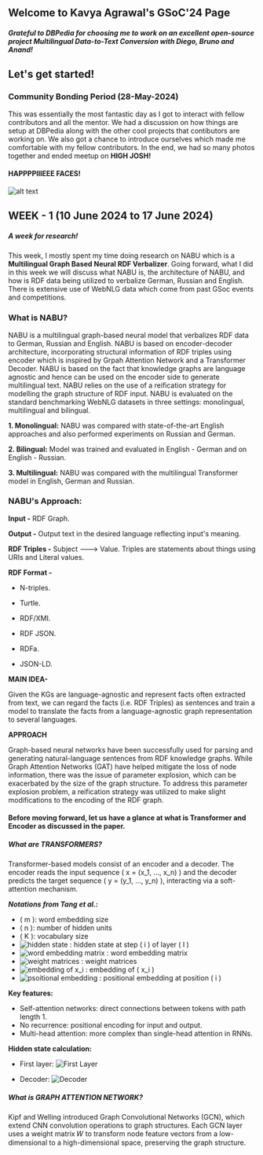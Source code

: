 ## Welcome to Kavya Agrawal's GSoC'24 Page
##### Grateful to DBPedia for choosing me to work on an excellent open-source project **Multilingual Data-to-Text Conversion** with Diego, Bruno and Anand!

## Let's get started!

### Community Bonding Period (28-May-2024)
This was essentially the most fantastic day as I got to interact with fellow contributors and all the mentor. We had a discussion on how things are setup at DBPedia along with the other cool projects that contibutors are working on. We also got a chance to introduce ourselves which made me comfortable with my fellow contributors. In the end, we had so many photos together and ended meetup on **HIGH JOSH!**

#### HAPPPPIIIEEE FACES!
![alt text][logo]

[logo]: https://github.com/kavyagl2/Google-Summer-of-Code-24/assets/79780905/d15c6fba-0ecc-4e9e-8967-bf21fc5d3961 "DBPedia GSoc'24 Meetup"

## WEEK - 1 (10 June 2024 to 17 June 2024)
##### A week for research! 
This week, I mostly spent my time doing research on NABU which is a **Multilingual Graph Based Neural RDF Verbalizer**. Going forward, what I did in this week we will discuss what NABU is, the architecture of NABU, and how is RDF data being utilized to verbalize German, Russian and English. There is extensive use of WebNLG data which come from past GSoc events and competitions. 

### What is NABU?
NABU is a multilingual graph-based neural model that verbalizes RDF data to German, Russian and English. NABU is based on encoder-decoder architecture, incorporating structural information of RDF triples using encoder which is inspired by Grpah Attention Network and a Transformer Decoder. NABU is based on the fact that knowledge graphs are language agnostic and hence can be used on the encoder side to generate multilingual text. NABU relies on the use of a reification strategy for modelling the graph structure of RDF input. 
NABU is evaluated on the standard benchmarking WebNLG datasets in three settings: monolingual, multilingual and bilingual. 

**1. Monolingual:** NABU was compared with state-of-the-art English approaches and also performed experiments on Russian and German. 

**2. Bilingual:** Model was trained and evaluated in English - German and on English - Russian. 

**3. Multilingual:** NABU was compared with the multilingual Transformer model in English, German and Russian. 

### NABU's Approach: 
**Input -**  RDF Graph.

**Output -** Output text in the desired language reflecting input's meaning. 

**RDF Triples -** Subject ---> Value. Triples are statements about things using URIs and Literal values. 

**RDF Format -** 
* N-triples.

* Turtle.

* RDF/XMI.

* RDF JSON.

* RDFa.

* JSON-LD.

**MAIN IDEA-**

Given the KGs are language-agnostic and represent facts often extracted from text, we can regard the facts (i.e. RDF Triples) as sentences and train a model to translate the facts from a language-agnostic graph representation to several languages.

**APPROACH**

Graph-based neural networks have been successfully used for parsing and generating natural-language sentences from RDF knowledge graphs. While Graph Attention Networks (GAT) have helped mitigate the loss of node information, there was the issue of parameter explosion, which can be exacerbated by the size of the graph structure. To address this parameter explosion problem, a reification strategy was utilized to make slight modifications to the encoding of the RDF graph.

#### Before moving forward, let us have a glance at what is Transformer and Encoder as discussed in the paper. 

##### **What are TRANSFORMERS?**

Transformer-based models consist of an encoder and a decoder. The encoder reads the input sequence \( x = (x_1, ..., x_n) \) and the decoder predicts the target sequence \( y = (y_1, ..., y_n) \), interacting via a soft-attention mechanism.

_**Notations from Tang et al.:**_
- \( m \): word embedding size
- \( n \): number of hidden units
- \( K \): vocabulary size
- ![hidden state](https://github.com/kavyagl2/kavyagl2.github.io/assets/79780905/a5c8e173-525f-4e31-b50a-c981c34844d7) : hidden state at step \( i \) of layer \( l \)
- ![word embedding matrix](https://github.com/kavyagl2/kavyagl2.github.io/assets/79780905/0d63d36f-35a3-40f4-81ac-a08a9e3414d0) : word embedding matrix
- ![weight matrices](https://github.com/kavyagl2/kavyagl2.github.io/assets/79780905/6bdd7908-d3ed-44f0-b984-878cd2e9c4f2) : weight matrices
- ![embedding of x_i](https://github.com/kavyagl2/kavyagl2.github.io/assets/79780905/c01c3170-ec1a-485e-9175-cd17284383b1) : embedding of \( x_i \)
- ![psoitional embedding](https://github.com/kavyagl2/kavyagl2.github.io/assets/79780905/cc7dfff8-3192-40ee-ab86-34c2ed84294d) : positional embedding at position \( i \)

**Key features:**
- Self-attention networks: direct connections between tokens with path length 1.
- No recurrence: positional encoding for input and output.
- Multi-head attention: more complex than single-head attention in RNNs.

**Hidden state calculation:**
- First layer: ![First Layer](https://github.com/kavyagl2/kavyagl2.github.io/assets/79780905/0f1e79b6-ad03-4039-af98-478ac8778913)

- Decoder: ![Decoder](https://github.com/kavyagl2/kavyagl2.github.io/assets/79780905/e554f884-36a8-497b-b727-73d30195c27c)

##### **What is GRAPH ATTENTION NETWORK?**
Kipf and Welling introduced Graph Convolutional Networks (GCN), which extend CNN convolution operations to graph structures. Each GCN layer uses a weight matrix 
𝑊 to transform node feature vectors from a low-dimensional to a high-dimensional space, preserving the graph structure.






















